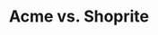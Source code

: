 ---
layout: other-video
permalink: /acme-vs-shoprite
title: Acme vs. Shoprite
video_number: 78
release_date: 2000-01-01
description: 
cast: 
video_info:
  - 
video_available: false
medium: live action
old_cm_description: |
  For a highschool project, my friend had to make a television commercial. He decided to do a commercial for Acme and consulted me to help him make it. We ended up turning it into an action thriller where an Acme employee is fighting against a ShopRite employee. It turns into a car chase and climaxes with the Acme dude running over the Shoprite guy and crushing his head, which is actually a stuffed dummy with a watermelon head. Then he gets out of his car, faces the camera and says "Acme always crushes this competition." I heard that the class loved it, but the teacher said it was too violent.
james_old_star_rating: 3
james_old_number_rating: 7
---